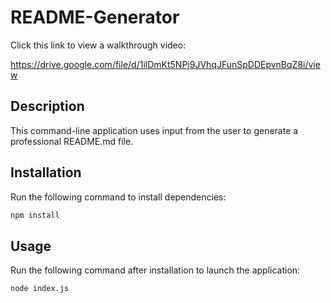 # README-Generator

Click this link to view a walkthrough video:

https://drive.google.com/file/d/1ilDmKt5NPj9JVhqJFunSpDDEpvnBqZ8i/view

## Description
  
This command-line application uses input from the user to generate a professional README.md file.

## Installation

Run the following command to install dependencies:
```md
npm install 
```
## Usage

Run the following command after installation to launch the application:
```md
node index.js
```


